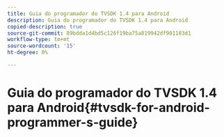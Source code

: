 ```yaml
---
title: Guia do programador do TVSDK 1.4 para Android
description: Guia do programador do TVSDK 1.4 para Android
copied-description: true
source-git-commit: 89bdda1d4bd5c126f19ba75a819942df901183d1
workflow-type: tm+mt
source-wordcount: '15'
ht-degree: 0%

---
```



# Guia do programador do TVSDK 1.4 para Android{#tvsdk-for-android-programmer-s-guide}

